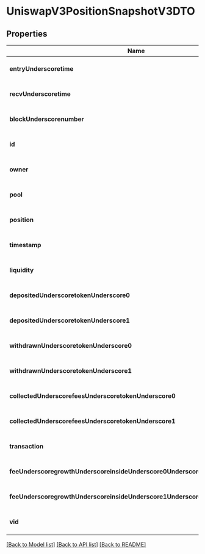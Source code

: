 # UniswapV3PositionSnapshotV3DTO

## Properties
Name | Type | Description | Notes
------------ | ------------- | ------------- | -------------
**entryUnderscoretime** | **string** |  | [optional] [default to null]
**recvUnderscoretime** | **string** |  | [optional] [default to null]
**blockUnderscorenumber** | **integer** |  | [optional] [default to null]
**id** | **string** |  | [optional] [default to null]
**owner** | **string** |  | [optional] [default to null]
**pool** | **string** |  | [optional] [default to null]
**position** | **string** |  | [optional] [default to null]
**timestamp** | **string** |  | [optional] [default to null]
**liquidity** | **string** |  | [optional] [default to null]
**depositedUnderscoretokenUnderscore0** | **string** |  | [optional] [default to null]
**depositedUnderscoretokenUnderscore1** | **string** |  | [optional] [default to null]
**withdrawnUnderscoretokenUnderscore0** | **string** |  | [optional] [default to null]
**withdrawnUnderscoretokenUnderscore1** | **string** |  | [optional] [default to null]
**collectedUnderscorefeesUnderscoretokenUnderscore0** | **string** |  | [optional] [default to null]
**collectedUnderscorefeesUnderscoretokenUnderscore1** | **string** |  | [optional] [default to null]
**transaction** | **string** |  | [optional] [default to null]
**feeUnderscoregrowthUnderscoreinsideUnderscore0UnderscorelastUnderscorex128** | **string** |  | [optional] [default to null]
**feeUnderscoregrowthUnderscoreinsideUnderscore1UnderscorelastUnderscorex128** | **string** |  | [optional] [default to null]
**vid** | **integer** |  | [optional] [default to null]

[[Back to Model list]](../README.md#documentation-for-models) [[Back to API list]](../README.md#documentation-for-api-endpoints) [[Back to README]](../README.md)


